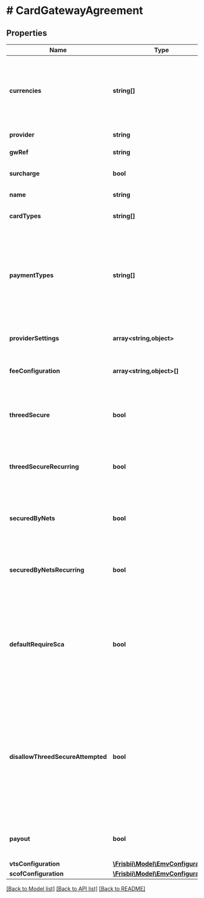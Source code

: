 # # CardGatewayAgreement

## Properties

Name | Type | Description | Notes
------------ | ------------- | ------------- | -------------
**currencies** | **string[]** | Set of currencies supported by agreement. Each currency in [ISO 4217](https://en.wikipedia.org/wiki/ISO_4217) three letter alpha code. |
**provider** | **string** | Card gateway provider type |
**gwRef** | **string** | Card gateway reference id |
**surcharge** | **bool** | Add acquirer surcharge fee if possible | [optional]
**name** | **string** | Optional name | [optional]
**cardTypes** | **string[]** | Card types supported by agreement | [optional]
**paymentTypes** | **string[]** | Set of supported payment types for agreement: &#x60;card&#x60;, &#x60;applepay&#x60;, &#x60;googlepay&#x60;, &#x60;mobilepay&#x60;, &#x60;vipps&#x60;. If not defined defaults to all. | [optional]
**providerSettings** | **array<string,object>** | Key value map of provider settings | [optional]
**feeConfiguration** | **array<string,object>[]** | Prioritized list of fee configuration entries | [optional]
**threedSecure** | **bool** | Use 3DSecure for non-recurring payments (if supported by provider) | [optional]
**threedSecureRecurring** | **bool** | Use 3DSecure for recurring payments (if supported by provider) | [optional]
**securedByNets** | **bool** | Use Secured By Nets for non-recurring payments (if supported by provider) | [optional]
**securedByNetsRecurring** | **bool** | Use Secured By Nets for recurring payments (if supported by provider) | [optional]
**defaultRequireSca** | **bool** | Default behaviour if no specific SCA handing is defined in payment sessions. If enabled SCA will be required and un-enrolled cards will be declined. | [optional]
**disallowThreedSecureAttempted** | **bool** | Disallow 3D Secure status attempted which means that card issuer does not support 3D Secure so authentication could not be performed. An attempted 3D Secure flow normally results in liability shift. | [optional]
**payout** | **bool** | Use agreement for payout (if supported by provider) | [optional]
**vtsConfiguration** | [**\Frisbii\Model\EmvConfiguration**](EmvConfiguration.md) |  | [optional]
**scofConfiguration** | [**\Frisbii\Model\EmvConfiguration**](EmvConfiguration.md) |  | [optional]

[[Back to Model list]](../../README.md#models) [[Back to API list]](../../README.md#endpoints) [[Back to README]](../../README.md)
